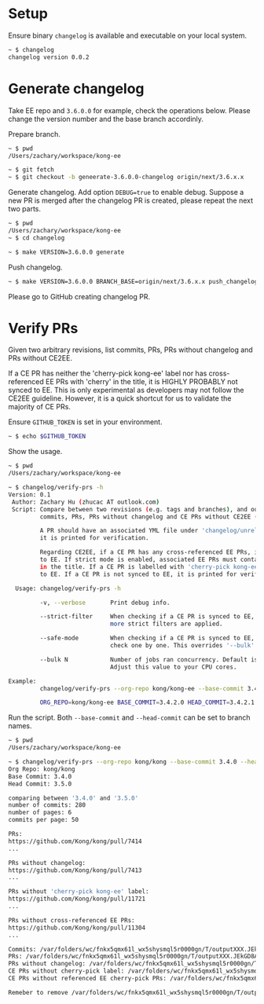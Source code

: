 # Setup

Ensure binary `changelog` is available and executable on your local system.

```bash
~ $ changelog
changelog version 0.0.2
```

# Generate changelog

Take EE repo and `3.6.0.0` for example, check the operations below.
Please change the version number and the base branch accordinly.

Prepare branch.

```bash
~ $ pwd
/Users/zachary/workspace/kong-ee

~ $ git fetch
~ $ git checkout -b geneerate-3.6.0.0-changelog origin/next/3.6.x.x
```

Generate changelog. Add option `DEBUG=true` to enable debug.
Suppose a new PR is merged after the changelog PR is created,
please repeat the next two parts.

```bash
~ $ pwd
/Users/zachary/workspace/kong-ee
~ $ cd changelog

~ $ make VERSION=3.6.0.0 generate
```

Push changelog.

```bash
~ $ make VERSION=3.6.0.0 BRANCH_BASE=origin/next/3.6.x.x push_changelog
```

Please go to GitHub creating changelog PR.

# Verify PRs

Given two arbitrary revisions, list commits, PRs, PRs without changelog and PRs without CE2EE.

If a CE PR has neither the 'cherry-pick kong-ee' label nor has cross-referenced EE PRs with 'cherry'
in the title, it is HIGHLY PROBABLY not synced to EE. This is only experimental as developers may not
follow the CE2EE guideline. However, it is a quick shortcut for us to validate the majority of CE PRs.

Ensure `GITHUB_TOKEN` is set in your environment.

```bash
~ $ echo $GITHUB_TOKEN
```

Show the usage.

```bash
~ $ pwd
/Users/zachary/workspace/kong-ee

~ $ changelog/verify-prs -h
Version: 0.1
 Author: Zachary Hu (zhucac AT outlook.com)
 Script: Compare between two revisions (e.g. tags and branches), and output
         commits, PRs, PRs without changelog and CE PRs without CE2EE (experimental).

         A PR should have an associated YML file under 'changelog/unreleased', otherwise
         it is printed for verification.

         Regarding CE2EE, if a CE PR has any cross-referenced EE PRs, it is regarded synced
         to EE. If strict mode is enabled, associated EE PRs must contain keyword 'cherry'
         in the title. If a CE PR is labelled with 'cherry-pick kong-ee', it is regarded synced
         to EE. If a CE PR is not synced to EE, it is printed for verification.

  Usage: changelog/verify-prs -h

         -v, --verbose       Print debug info.

         --strict-filter     When checking if a CE PR is synced to EE,
                             more strict filters are applied.

         --safe-mode         When checking if a CE PR is synced to EE,
                             check one by one. This overrides '--bulk'.

         --bulk N            Number of jobs ran concurrency. Default is '5'.
                             Adjust this value to your CPU cores.

Example:
         changelog/verify-prs --org-repo kong/kong-ee --base-commit 3.4.2.0 --head-commit 3.4.2.1 [--strict-filter] [--bulk 5] [--safe-mode] [-v]

         ORG_REPO=kong/kong-ee BASE_COMMIT=3.4.2.0 HEAD_COMMIT=3.4.2.1 changelog/verify-prs
```

Run the script. Both `--base-commit` and `--head-commit` can be set to branch names.

```bash
~ $ pwd
/Users/zachary/workspace/kong-ee

~ $ changelog/verify-prs --org-repo kong/kong --base-commit 3.4.0 --head-commit 3.5.0
Org Repo: kong/kong
Base Commit: 3.4.0
Head Commit: 3.5.0

comparing between '3.4.0' and '3.5.0'
number of commits: 280
number of pages: 6
commits per page: 50

PRs:
https://github.com/Kong/kong/pull/7414
...

PRs without changelog:
https://github.com/Kong/kong/pull/7413
...

PRs without 'cherry-pick kong-ee' label:
https://github.com/Kong/kong/pull/11721
...

PRs without cross-referenced EE PRs:
https://github.com/Kong/kong/pull/11304
...

Commits: /var/folders/wc/fnkx5qmx61l_wx5shysmql5r0000gn/T/outputXXX.JEkGD8AO/commits.txt
PRs: /var/folders/wc/fnkx5qmx61l_wx5shysmql5r0000gn/T/outputXXX.JEkGD8AO/prs.txt
PRs without changelog: /var/folders/wc/fnkx5qmx61l_wx5shysmql5r0000gn/T/outputXXX.JEkGD8AO/prs_no_changelog.txt
CE PRs without cherry-pick label: /var/folders/wc/fnkx5qmx61l_wx5shysmql5r0000gn/T/outputXXX.JEkGD8AO/prs_no_cherrypick_label.txt
CE PRs without referenced EE cherry-pick PRs: /var/folders/wc/fnkx5qmx61l_wx5shysmql5r0000gn/T/outputXXX.JEkGD8AO/prs_no_cross_reference.txt

Remeber to remove /var/folders/wc/fnkx5qmx61l_wx5shysmql5r0000gn/T/outputXXX.JEkGD8AO
```
